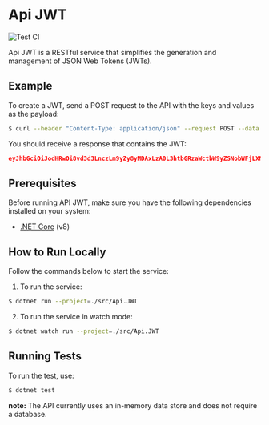 # Api JWT

<img alt="Test CI" src="https://github.com/pacna/Api.JWT/workflows/Test%20CI/badge.svg" />

Api JWT is a RESTful service that simplifies the generation and management of JSON Web Tokens (JWTs).

## Example

To create a JWT, send a POST request to the API with the keys and values as the payload:

```bash
$ curl --header "Content-Type: application/json" --request POST --data '{"claims": {"foo":"bar"}, "expireAt":"2024-01-03T05:53:25.537Z"}' http://localhost:5000/api/v1/jwt
```

You should receive a response that contains the JWT:

```json
eyJhbGciOiJodHRwOi8vd3d3LnczLm9yZy8yMDAxLzA0L3htbGRzaWctbW9yZSNobWFjLXNoYTI1NiIsInR5cCI6IkpXVCJ9.eyJmb28iOiJiYXIiLCJqdGkiOiJkMjAwY2E4NS05MDk1LTQyYWItOTE2OS1mYTZlY2Q2NTVhMDgiLCJleHAiOjE3MzU4ODM2MDUsImlzcyI6IkFwaS5KV1QifQ.CeZqhdjJFB8As0jn09UezuM8zpD0Z0d7Ye6S3RESUkg
```

## Prerequisites

Before running API JWT, make sure you have the following dependencies installed on your system:

-   [.NET Core](https://dotnet.microsoft.com/en-us/download) (v8)

## How to Run Locally

Follow the commands below to start the service:

1. To run the service:

```bash
$ dotnet run --project=./src/Api.JWT
```

2. To run the service in watch mode:

```bash
$ dotnet watch run --project=./src/Api.JWT
```

## Running Tests

To run the test, use:

```bash
$ dotnet test
```

**note:** The API currently uses an in-memory data store and does not require a database.
